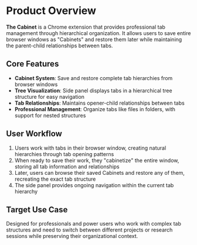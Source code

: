 # Product Overview

**The Cabinet** is a Chrome extension that provides professional tab management through hierarchical organization. It allows users to save entire browser windows as "Cabinets" and restore them later while maintaining the parent-child relationships between tabs.

## Core Features

- **Cabinet System**: Save and restore complete tab hierarchies from browser windows
- **Tree Visualization**: Side panel displays tabs in a hierarchical tree structure for easy navigation
- **Tab Relationships**: Maintains opener-child relationships between tabs
- **Professional Management**: Organize tabs like files in folders, with support for nested structures

## User Workflow

1. Users work with tabs in their browser window, creating natural hierarchies through tab opening patterns
2. When ready to save their work, they "cabinetize" the entire window, storing all tab information and relationships
3. Later, users can browse their saved Cabinets and restore any of them, recreating the exact tab structure
4. The side panel provides ongoing navigation within the current tab hierarchy

## Target Use Case

Designed for professionals and power users who work with complex tab structures and need to switch between different projects or research sessions while preserving their organizational context.